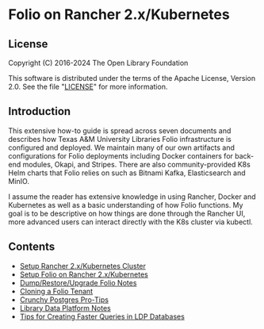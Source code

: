 # Folio on Rancher 2.x/Kubernetes

## License

Copyright (C) 2016-2024 The Open Library Foundation

This software is distributed under the terms of the Apache License, Version 2.0. See the file "[LICENSE](LICENSE)" for more information.

## Introduction

This extensive how-to guide is spread across seven documents and describes how Texas A&M University Libraries Folio infrastructure is configured and deployed. We maintain many of our own artifacts and configurations for Folio deployments including Docker containers for back-end modules, Okapi, and Stripes. There are also community-provided K8s Helm charts that Folio relies on such as Bitnami Kafka, Elasticsearch and MinIO.<br/>

I assume the reader has extensive knowledge in using Rancher, Docker and Kubernetes as well as a basic understanding of how Folio functions. My goal is to be descriptive on how things are done through the Rancher UI, more advanced users can interact directly with the K8s cluster via kubectl.<br/>

## Contents

* [Setup Rancher 2.x/Kubernetes Cluster](rancher_setup.md)
* [Setup Folio on Rancher 2.x/Kubernetes](folio_setup.md)
* [Dump/Restore/Upgrade Folio Notes](Dump_Restore_Upgrade_Notes.md)
* [Cloning a Folio Tenant](Tenant_Clone.md)
* [Crunchy Postgres Pro-Tips](Crunchy_Postgres_Tips.md)
* [Library Data Platform Notes](LDP_Notes.md)
* [Tips for Creating Faster Queries in LDP Databases](LDP_Faster_Queries.pdf)
